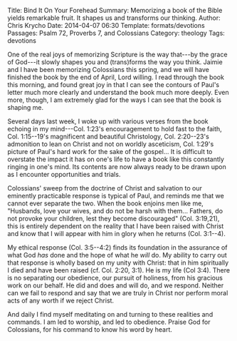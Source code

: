 Title: Bind It On Your Forehead
Summary: Memorizing a book of the Bible yields remarkable fruit. It shapes us and transforms our thinking.
Author: Chris Krycho
Date: 2014-04-07 06:30
Template: formats/devotions
Passages: Psalm 72, Proverbs 7, and Colossians
Category: theology
Tags: devotions

One of the real joys of memorizing Scripture is the way that---by the grace of
God---it slowly shapes you and (trans)forms the way you think. Jaimie and I have
been memorizing Colossians this spring, and we will have finished the book by
the end of April, Lord willing. I read through the book this morning, and found
great joy in that I can see the contours of Paul's letter much more clearly and
understand the book much more deeply. Even more, though, I am extremely glad for
the ways I can see that the book is shaping me.

Several days last week, I woke up with various verses from the book echoing in
my mind---Col. 1:23's encouragement to hold fast to the faith, Col. 1:15--19's
magnificent and beautiful Christology, Col. 2:20--23's admonition to lean on
Christ and not on worldly asceticism, Col. 1:29's picture of Paul's hard work
for the sake of the gospel... It is difficult to overstate the impact it has on
one's life to have a book like this constantly ringing in one's mind. Its
contents are now always ready to be drawn upon as I encounter opportunities and
trials.

Colossians' sweep from the doctrine of Christ and salvation to our eminently
practicable response is typical of Paul, and reminds me that we cannot ever
separate the two. When the book enjoins men like me, "Husbands, love your wives,
and do not be harsh with them... Fathers, do not provoke your children, lest
they become discouraged" (Col. 3:19,21), this is entirely dependent on the
reality that I have been raised with Christ and know that I will appear with him
in glory when he returns (Col. 3:1--4).

My ethical response (Col. 3:5--4:2) finds its foundation in the assurance of
what God *has* done and the hope of what he *will* do. My ability to carry out
that response is wholly based on my unity with Christ: that in him spiritually I
died and have been raised (cf. Col. 2:20, 3:1). He is my life (Col 3:4). There
is no separating our obedience, our pursuit of holiness, from his gracious work
on our behalf. He did and does and will do, and we respond. Neither can we fail
to respond and say that we are truly in Christ nor perform moral acts of any
worth if we reject Christ.

And daily I find myself meditating on and turning to these realities and
commands. I am led to worship, and led to obedience. Praise God for Colossians,
for his command to know his word by heart.